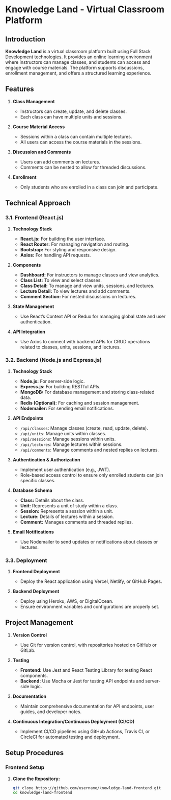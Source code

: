 # Knowledge Land - Virtual Classroom Platform

## Introduction

**Knowledge Land** is a virtual classroom platform built using Full Stack Development technologies. It provides an online learning environment where instructors can manage classes, and students can access and engage with course materials. The platform supports discussions, enrollment management, and offers a structured learning experience.

## Features

1. **Class Management**
   - Instructors can create, update, and delete classes.
   - Each class can have multiple units and sessions.

2. **Course Material Access**
   - Sessions within a class can contain multiple lectures.
   - All users can access the course materials in the sessions.

3. **Discussion and Comments**
   - Users can add comments on lectures.
   - Comments can be nested to allow for threaded discussions.

4. **Enrollment**
   - Only students who are enrolled in a class can join and participate.

## Technical Approach

### 3.1. Frontend (React.js)

1. **Technology Stack**
   - **React.js:** For building the user interface.
   - **React Router:** For managing navigation and routing.
   - **Bootstrap:** For styling and responsive design.
   - **Axios:** For handling API requests.

2. **Components**
   - **Dashboard:** For instructors to manage classes and view analytics.
   - **Class List:** To view and select classes.
   - **Class Detail:** To manage and view units, sessions, and lectures.
   - **Lecture Detail:** To view lectures and add comments.
   - **Comment Section:** For nested discussions on lectures.

3. **State Management**
   - Use React’s Context API or Redux for managing global state and user authentication.

4. **API Integration**
   - Use Axios to connect with backend APIs for CRUD operations related to classes, units, sessions, and lectures.

### 3.2. Backend (Node.js and Express.js)

1. **Technology Stack**
   - **Node.js:** For server-side logic.
   - **Express.js:** For building RESTful APIs.
   - **MongoDB:** For database management and storing class-related data.
   - **Redis (Optional):** For caching and session management.
   - **Nodemailer:** For sending email notifications.

2. **API Endpoints**
   - `/api/classes`: Manage classes (create, read, update, delete).
   - `/api/units`: Manage units within classes.
   - `/api/sessions`: Manage sessions within units.
   - `/api/lectures`: Manage lectures within sessions.
   - `/api/comments`: Manage comments and nested replies on lectures.

3. **Authentication & Authorization**
   - Implement user authentication (e.g., JWT).
   - Role-based access control to ensure only enrolled students can join specific classes.

4. **Database Schema**
   - **Class:** Details about the class.
   - **Unit:** Represents a unit of study within a class.
   - **Session:** Represents a session within a unit.
   - **Lecture:** Details of lectures within a session.
   - **Comment:** Manages comments and threaded replies.

5. **Email Notifications**
   - Use Nodemailer to send updates or notifications about classes or lectures.

### 3.3. Deployment

1. **Frontend Deployment**
   - Deploy the React application using Vercel, Netlify, or GitHub Pages.

2. **Backend Deployment**
   - Deploy using Heroku, AWS, or DigitalOcean.
   - Ensure environment variables and configurations are properly set.

## Project Management

1. **Version Control**
   - Use Git for version control, with repositories hosted on GitHub or GitLab.

2. **Testing**
   - **Frontend:** Use Jest and React Testing Library for testing React components.
   - **Backend:** Use Mocha or Jest for testing API endpoints and server-side logic.

3. **Documentation**
   - Maintain comprehensive documentation for API endpoints, user guides, and developer notes.

4. **Continuous Integration/Continuous Deployment (CI/CD)**
   - Implement CI/CD pipelines using GitHub Actions, Travis CI, or CircleCI for automated testing and deployment.

## Setup Procedures

### Frontend Setup

1. **Clone the Repository:**
   ```bash
   git clone https://github.com/username/knowledge-land-frontend.git
   cd knowledge-land-frontend
